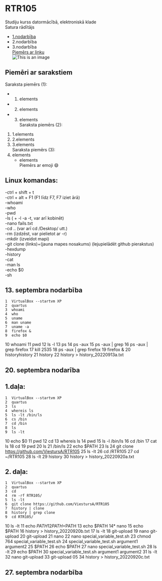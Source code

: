 # RTR105  
Studiju kurss datormācībā, elektroniskā klade  
Satura rādītājs  
 - [1.nodarbība](https://github.com/ViestursA/RTR105#piem%C4%93ri-ar-sarakstiem)    
 - 2.nodarbība  
 - 3.nodarbība  
[Piemērs ar linku](https://docs.github.com/en/get-started/writing-on-github/getting-started-with-writing-and-formatting-on-github/basic-writing-and-formatting-syntax)  
![This is an image](https://upload.wikimedia.org/wikipedia/commons/thumb/c/c9/Svg_example4.svg/1200px-Svg_example4.svg.png)  
## Piemēri ar sarakstiem  
Saraksta piemērs (1):  
- 1. elements  
- 2. elements  
- 3. elements  
Saraksta piemērs (2):  
1. 1.elements  
2. 2.elements
3. 3.elements  
Saraksta piemērs (3):  
1. elements  
   - elements  
Piemērs ar emoji :smile:  

## Linux komandas:  
-ctrl + shift + t  
-ctrl + alt + F1 (F1 līdz F7, F7 iziet ārā)  
-whoami  
-who  
-pwd  
-ls ( + -l -a -t, var arī kobinēt)  
-nano fails.txt  
-cd .. (var arī cd /Desktop/ utt.)    
-rm (izdzēst, var pielietot ar -r)  
-mkdir (izveidot mapi)  
-git clone (links)+(jauna mapes nosakums) (lejupielādēt github pierakstus)  
-hexdump  
-history  
-cat  
-man ls  
-echo $0  
-sh  
  
## 13. septembra nodarbība  
    1  VirtualBox --startvm XP
    2  quartus
    3  whoami
    4  who
    5  uname
    6  man uname
    7  uname -a
    8  firefox &
    9  echo $0
   10  whoami
   11  pwd
   12  ls -l
   13  ps
   14  ps -aux
   15  ps -aux | grep
   16  ps -aux | grep firefox
   17  kill 2535
   18  ps -aux | grep firefox
   19  firefox &
   20  historyhistory
   21  history
   22  history > history_20220913a.txt  
   
## 20. septembra nodarība  
## 1.daļa:  
    1  VirtualBox --startvm XP
    2  quartus
    3  ls
    4  whereis ls
    5  ls -lt /bin/ls
    6  cs /bin
    7  cd /bin
    8  ls
    9  ls -lt
   10  echo $0
   11  pwd
   12  cd
   13  whereis ls
   14  pwd
   15  ls -l /bin/ls
   16  cd /bin
   17  cat ls
   18  cd
   19  pwd
   20  ls
   21  /bin/ls
   22  echo $PATH
   23  ls
   24  git clone https://github.com/ViestursA/RTR105
   25  ls -lt
   26  cd /RTR105
   27  cd ~/RTR105
   28  ls -lt
   29  history
   30  history > history_20220920a.txt  
   
## 2. daļa:
    1  VirtualBox --startvm XP
    2  quartus
    3  cd
    4  rm -rf RTR105/
    5  ls -lt
    6  git clone https://github.com/ViestursA/RTR105
    7  history | clone
    8  history | grep clone
    9  cd RTR105/
   10  ls -lt
   11  echo $PATH
   12  PATH=$PATH
   13  echo $PATH
   14* nano 
   15  echo $PATH
   16  history > history_20220920b.txt
   17  ls -lt
   18  git-upload
   19  nano git-upload
   20  git-upload
   21  nano
   22  nano special_variable_test.sh
   23  chmod 764 special_variable_test.sh
   24  special_variable_test.sh argument1 argument2
   25  $PATH
   26  echo $PATH
   27  nano special_variable_test.sh
   28  ls -lt
   29  echo $PATH
   30  special_variable_test.sh argument1 argument2
   31  ls -lt
   32  nano git-upload 
   33  git-upload 05
   34  history > history_20220920c.txt  
   
## 27. septembra nodarbība  

